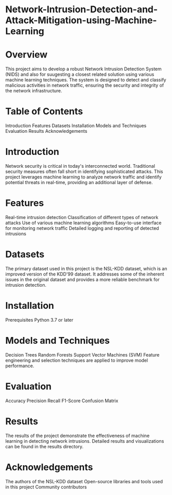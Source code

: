 # Network-Intrusion-Detection-and-Attack-Mitigation-using-Machine-Learning
# Overview
  This project aims to develop a robust Network Intrusion Detection System (NIDS) and also for suugesting a closest related solution using various machine learning techniques. The system is designed to detect and classify malicious activities in network traffic, ensuring the security and integrity of the network infrastructure.
# Table of Contents
  Introduction
  Features
  Datasets
  Installation
  Models and Techniques
  Evaluation
  Results
  Acknowledgements
# Introduction
  Network security is critical in today's interconnected world. Traditional security measures often fall short in identifying sophisticated attacks. This project leverages machine learning to analyze network traffic and identify potential threats in real-time, providing an additional layer of defense.
# Features
  Real-time intrusion detection
  Classification of different types of network attacks
  Use of various machine learning algorithms
  Easy-to-use interface for monitoring network traffic
  Detailed logging and reporting of detected intrusions  
# Datasets
The primary dataset used in this project is the NSL-KDD dataset, which is an improved version of the KDD'99 dataset. It addresses some of the inherent issues in the original dataset and provides a more reliable benchmark for intrusion detection.  
# Installation
  Prerequisites
  Python 3.7 or later
# Models and Techniques
  Decision Trees
  Random Forests
  Support Vector Machines (SVM)
  Feature engineering and selection techniques are applied to improve model performance.
# Evaluation
  Accuracy
  Precision
  Recall
  F1-Score
  Confusion Matrix
# Results
  The results of the project demonstrate the effectiveness of machine learning in detecting network intrusions. Detailed results and visualizations can be found in the results directory.
# Acknowledgements
  The authors of the NSL-KDD dataset
  Open-source libraries and tools used in this project
  Community contributors  
